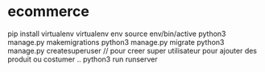 # ecommerce

pip install virtualenv
virtualenv env
source env/bin/active
python3 manage.py makemigrations
python3 manage.py migrate
 python3 manage.py createsuperuser  // pour creer super utilisateur pour ajouter des produit ou costumer ..
 python3 run runserver 
 